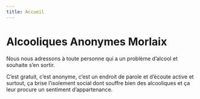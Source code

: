 ```yaml
---
title: Accueil
---
```

# Alcooliques Anonymes Morlaix

Nous nous adressons à toute personne qui a un problème d’alcool et souhaite s’en sortir. 

C’est gratuit, c’est anonyme, c’est un endroit de parole et d’écoute active et surtout, ça brise l’isolement social dont souffre bien des alcooliques et ça leur procure un sentiment d’appartenance.